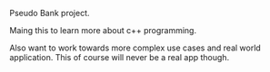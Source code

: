 Pseudo Bank project. 

Maing this to learn more about c++ programming. 

Also want to work towards more complex use cases and real world application. This of course will never be a real app though.